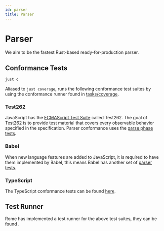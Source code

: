 ```yaml
---
id: parser
title: Parser
---
```


# Parser

We aim to be the fastest Rust-based ready-for-production parser.

## Conformance Tests

```bash
just c
```

Aliased to `just coverage`, runs the following conformance test suites by using the conformance runner found in [tasks/coverage](https://github.com/web-infra-dev/oxc/tree/main/tasks/coverage).

### Test262

JavaScript has the [ECMAScript Test Suite](https://github.com/tc39/test262) called Test262.
The goal of Test262 is to provide test material that covers every observable behavior specified in the specification.
Parser conformance uses the [parse phase tests](https://github.com/tc39/test262/blob/main/INTERPRETING.md#negative).

### Babel

When new language features are added to JavaScript, it is required to have them implemented by Babel,
this means Babel has another set of [parser tests](https://github.com/babel/babel/tree/main/packages/babel-parser/test).

### TypeScript

The TypeScript conformance tests can be found [here](https://github.com/microsoft/TypeScript/tree/main/tests/cases/conformance).

## Test Runner

Rome has implemented a test runner for the above test suites, they can be found .
